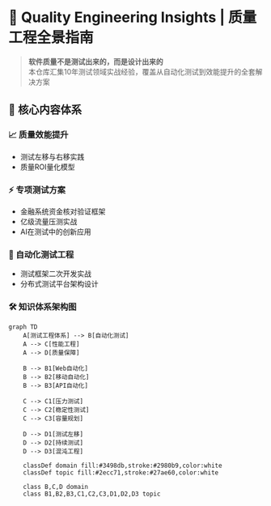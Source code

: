 # 🚀 Quality Engineering Insights | 质量工程全景指南

> **软件质量不是测试出来的，而是设计出来的**  
> 本仓库汇集10年测试领域实战经验，覆盖从自动化测试到效能提升的全套解决方案

## 🌟 核心内容体系

### 📈 质量效能提升
- 测试左移与右移实践
- 质量ROI量化模型

### ⚡ 专项测试方案
- 金融系统资金核对验证框架
- 亿级流量压测实战
- AI在测试中的创新应用

### 🧪 自动化测试工程
- 测试框架二次开发实战
- 分布式测试平台架构设计

### 🛠️ 知识体系架构图
```mermaid
graph TD
    A[测试工程体系] --> B[自动化测试]
    A --> C[性能工程]
    A --> D[质量保障]
    
    B --> B1[Web自动化]
    B --> B2[移动自动化]
    B --> B3[API自动化]
    
    C --> C1[压力测试]
    C --> C2[稳定性测试]
    C --> C3[容量规划]
    
    D --> D1[测试左移]
    D --> D2[持续测试]
    D --> D3[混沌工程]
    
    classDef domain fill:#3498db,stroke:#2980b9,color:white
    classDef topic fill:#2ecc71,stroke:#27ae60,color:white
    
    class B,C,D domain
    class B1,B2,B3,C1,C2,C3,D1,D2,D3 topic
